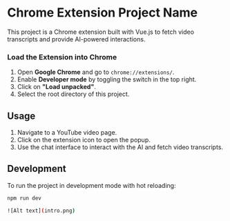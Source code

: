 # Chrome Extension Project Name

This project is a Chrome extension built with Vue.js to fetch video transcripts and provide AI-powered interactions.

### Load the Extension into Chrome

1. Open **Google Chrome** and go to `chrome://extensions/`.
2. Enable **Developer mode** by toggling the switch in the top right.
3. Click on **"Load unpacked"**.
4. Select the root directory of this project.

## Usage

1. Navigate to a YouTube video page.
2. Click on the extension icon to open the popup.
3. Use the chat interface to interact with the AI and fetch video transcripts.

## Development

To run the project in development mode with hot reloading:
```bash
npm run dev

![Alt text](intro.png)